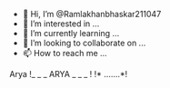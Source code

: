 - 👋 Hi, I’m @Ramlakhanbhaskar211047
- 👀 I’m interested in ...
- 🌱 I’m currently learning ...
- 💞️ I’m looking to collaborate on ...
- 📫 How to reach me ...

<!---
Ramlakhanbhaskar211047/Ramlakhanbhaskar211047 is a ✨ special ✨ repository because its `README.md` (this file) appears on your GitHub profile.
You can click the Preview link to take a look at your changes.
--->
Arya
!_ _ _ ARYA _ _ _ !
!* .......*!
